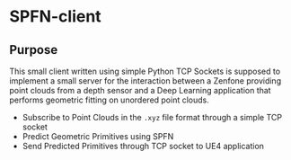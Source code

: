 # SPFN-client
## Purpose
This small client written using simple Python TCP Sockets is supposed to implement a small server for the interaction
between a Zenfone providing point clouds from a depth sensor and a Deep Learning application that performs
geometric fitting on unordered point clouds.
- Subscribe to Point Clouds in the `.xyz` file format through a simple TCP socket 
- Predict Geometric Primitives using SPFN
- Send Predicted Primitives through TCP socket to UE4 application
